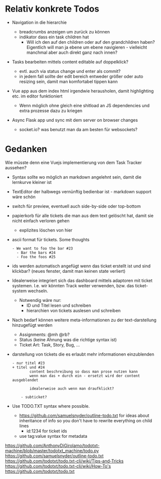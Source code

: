 # Relativ konkrete Todos

* Navigation in die hierarchie
  * breadcrumbs anzeigen um zurück zu können
  * indikator dass ein task children hat
    * Will ich den auf den children oder auf den grandchildren haben? Eigentlich will man ja ebene 
      um ebene navigieren - vielleicht manchmal aber auch direkt ganz nach innen?

* Tasks bearbeiten mittels content editable auf doppelklick?
  * evtl. auch via status change und enter als commit?
  * in jedem fall sollte der edit bereich entweder größer oder auto resizing sein, damit man komfortabel tippen kann

* Vue app aus dem index html irgendwie herausholen, damit highlighting etc. im editor funktioniert
  * Wenn möglich ohne gleich eine shitload an JS dependencies und extra prozesse dazu zu kriegen

* Async Flask app und sync mit dem server on browser changes
  * socket.io? was benutzt man da am besten für websockets?

# Gedanken

Wie müsste denn eine Vuejs implementierung von dem Task Tracker aussehen?

* Syntax sollte wo möglich an markdown angelehnt sein, damit die lernkurve kleiner ist
* TextEditor der halbwegs vernünftig bedienbar ist - markdown support wäre schön
* switch für preview, eventuell auch side-by-side oder top-bottom
* papierkorb für alle tickets die man aus dem text gelöscht hat, damit sie nicht einfach verloren gehen
  * explizites löschen von hier
* ascii format für tickets. Some thoughts

      - We want to foo the bar #23
        - Bar the bars #24
        - Foo the foos #25

* ids werden automatisch angefügt wenn das ticket erstellt ist und sind klickbar? (neues fenster, damit man keinen state verliert)
* Idealerweise integriert sich das dashboard mittels adaptoren mit ticket systemen. I.e. wir könnten Track weiter verwenden, bzw. das ticket-system wechseln.
  * Notwendig wäre nur:
    * ID und Titel lesen und schreiben
    * hierarchien von tickets auslesen und schreiben
* Nach bedarf können weitere meta-informationen zu der text-darstellung hinzugefügt werden
  * Assignments: @mh @rb?
  * Status (keine Ahnung was die richtige syntax ist)
  * Ticket Art: Task, Story, Bug, …

* darstellung von tickets die es erlaubt mehr informationen einzublenden

      - nur titel #23
      + titel und #24
              content beschreibung so dass man prose nutzen kann
              wenn man das + durch ein - ersetzt wird der content ausgeblendet
              
              idealerweise auch wenn man draufklickt?
              
          - subticket?

* Use TODO.TXT syntax where possible.
    * https://github.com/samuelsnyder/outline-todo.txt for ideas about inheritance of info so you don't have to rewrite everything on child lines
        * id:1234 for ticket ids
    * use tag:value syntax for metadata


https://github.com/AnthonyDiGirolamo/todotxt-machine/blob/master/todotxt_machine/todo.py
https://github.com/samuelsnyder/outline-todo.txt
https://github.com/todotxt/todo.txt-cli/wiki/Tips-and-Tricks
https://github.com/todotxt/todo.txt-cli/wiki/How-To's
https://github.com/todotxt/todo.txt

